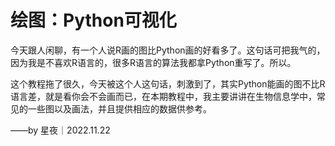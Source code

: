 # 绘图：Python可视化

今天跟人闲聊，有一个人说R画的图比Python画的好看多了。这句话可把我气的，因为我是不喜欢R语言的，很多R语言的算法我都拿Python重写了。所以。

这个教程拖了很久，今天被这个人这句话，刺激到了，其实Python能画的图不比R语言差，就是看你会不会画而已，在本期教程中，我主要讲讲在生物信息学中，常见的一些图以及画法，并且提供相应的数据供参考。

——by 星夜｜2022.11.22
